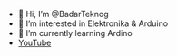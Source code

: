 - 👋 Hi, I’m @BadarTeknog
- 👀 I’m interested in Elektronika & Arduino
- 🌱 I’m currently learning Ardino
- [YouTube](https://youtube.com/badarteknog)

<!---
BadarTeknog/BadarTeknog is a ✨ special ✨ repository because its `README.md` (this file) appears on your GitHub profile.
You can click the Preview link to take a look at your changes.
--->
